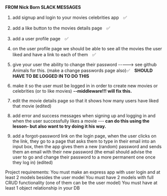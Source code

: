 **FROM Nick Born SLACK MESSAGES**
1. add signup and login to your movies celebrities app　✅
2. add a like button to the movies details page　✅　
3. add a user profile page　✅
4. on the user profile page we should be able to see all the movies the user liked and have a link to each of them　✅


5. give your user the ability to change their password -----> see github Animals for this. (make a change passwords page also)✅　**SHOULD HAVE TO BE LOGGED IN TO DO THIS**
6. make it so the user must be logged in in order to create new movies or celebrities (or to like movies) **--middleware!!! will fix this.**
7. edit the movie details page so that it shows how many users have liked that movie (edited)  





8. add error and success messages when signing up and logging in and when the user successfully likes a movie --- **can do this using the lesson- but also want to try doing it his way.**
9. add a forgot-password link on the login page, when the user clicks on the link, they go to a page that asks them to type in their email into an input box, then the app gives them a new (random) password and sends them an email with their new password (the email should advise the user to go and change their password to a more permanent one once they log in) (edited)

Project requirements:
You must make an express app with user login and at least 2 models besides the user model
You must have 2 models with full CRUD functionality (one of them can be the user model)
You must have at least 1 object relationship in your DB